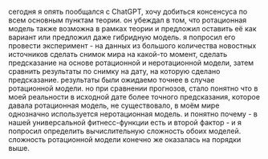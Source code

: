 сегодня я опять пообщался с ChatGPT, хочу добиться консенсуса по всем основным пунктам теории. он убеждал в том, что ротационная модель также возможна в рамках теории и предложил оставить её как вариант или предложил даже гибридную модель. я попросил его провести эксперимент - на данных из большого количества новостных источников сделать снимок мира на какой-то момент, сделать предсказание на основе ротационной и неротационной модели, затем сравнить результаты по снимку на дату, на которую сделано предсказание. результаты были ожидаемо точнее в случае ротационной модели. но при сравнении прогнозов, стало понятно что в моей реальности в исходной дате более точного предсказания, которое давала ротационная модель, не существовало, в моём мире однозначно используется неротационная модель. и понятно почему - в нашей универсальной фитнесс-функции есть и второй фактор - и я попросил определить вычислительную сложность обоих моделей. сложность ротационной модели конечно же оказалась на порядки выше. 
